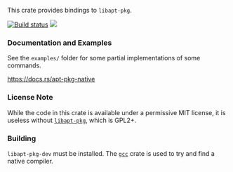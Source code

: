 This crate provides bindings to `libapt-pkg`.

[![Build status](https://api.travis-ci.org/FauxFaux/apt-pkg-native-rs.png)](https://travis-ci.org/FauxFaux/apt-pkg-native-rs)
[![](http://meritbadge.herokuapp.com/apt-pkg-native)](https://crates.io/crates/apt-pkg-native)


### Documentation and Examples

See the `examples/` folder for some partial implementations of some commands.

https://docs.rs/apt-pkg-native

### License Note

While the code in this crate is available under a permissive MIT license,
  it is useless without [`libapt-pkg`](https://tracker.debian.org/pkg/apt),
  which is GPL2+.

### Building

`libapt-pkg-dev` must be installed. The [`gcc`](https://crates.io/crates/gcc)
  crate is used to try and find a native compiler.

